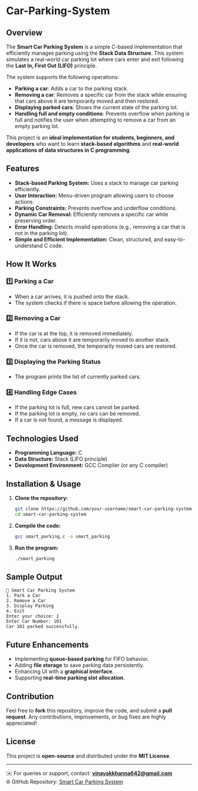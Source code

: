 # Car-Parking-System

## Overview
The **Smart Car Parking System** is a simple C-based implementation that efficiently manages parking using the **Stack Data Structure**. This system simulates a real-world car parking lot where cars enter and exit following the **Last In, First Out (LIFO)** principle.

The system supports the following operations:
- **Parking a car**: Adds a car to the parking stack.
- **Removing a car**: Removes a specific car from the stack while ensuring that cars above it are temporarily moved and then restored.
- **Displaying parked cars**: Shows the current state of the parking lot.
- **Handling full and empty conditions**: Prevents overflow when parking is full and notifies the user when attempting to remove a car from an empty parking lot.

This project is an **ideal implementation for students, beginners, and developers** who want to learn **stack-based algorithms** and **real-world applications of data structures in C programming**.

## Features
- **Stack-based Parking System:** Uses a stack to manage car parking efficiently.
- **User Interaction:** Menu-driven program allowing users to choose actions.
- **Parking Constraints:** Prevents overflow and underflow conditions.
- **Dynamic Car Removal:** Efficiently removes a specific car while preserving order.
- **Error Handling:** Detects invalid operations (e.g., removing a car that is not in the parking lot).
- **Simple and Efficient Implementation:** Clean, structured, and easy-to-understand C code.

## How It Works
### 1️⃣ Parking a Car
- When a car arrives, it is pushed onto the stack.
- The system checks if there is space before allowing the operation.

### 2️⃣ Removing a Car
- If the car is at the top, it is removed immediately.
- If it is not, cars above it are temporarily moved to another stack.
- Once the car is removed, the temporarily moved cars are restored.

### 3️⃣ Displaying the Parking Status
- The program prints the list of currently parked cars.

### 4️⃣ Handling Edge Cases
- If the parking lot is full, new cars cannot be parked.
- If the parking lot is empty, no cars can be removed.
- If a car is not found, a message is displayed.

## Technologies Used
- **Programming Language:** C
- **Data Structure:** Stack (LIFO principle)
- **Development Environment:** GCC Compiler (or any C compiler)

## Installation & Usage
1. **Clone the repository:**
   ```sh
   git clone https://github.com/your-username/smart-car-parking-system.git
   cd smart-car-parking-system
   ```
2. **Compile the code:**
   ```sh
   gcc smart_parking.c -o smart_parking
   ```
3. **Run the program:**
   ```sh
   ./smart_parking
   ```

## Sample Output
```
🚦 Smart Car Parking System
1. Park a Car
2. Remove a Car
3. Display Parking
4. Exit
Enter your choice: 1
Enter Car Number: 101
Car 101 parked successfully.
```

## Future Enhancements
- Implementing **queue-based parking** for FIFO behavior.
- Adding **file storage** to save parking data persistently.
- Enhancing UI with a **graphical interface**.
- Supporting **real-time parking slot allocation**.

## Contribution
Feel free to **fork** this repository, improve the code, and submit a **pull request**. Any contributions, improvements, or bug fixes are highly appreciated!

## License
This project is **open-source** and distributed under the **MIT License**.

---
✉️ For queries or support, contact: **vinayakkhanna642@gmail.com**  
🌐 GitHub Repository: [Smart Car Parking System](https://github.com/your-username/smart-car-parking-system)

